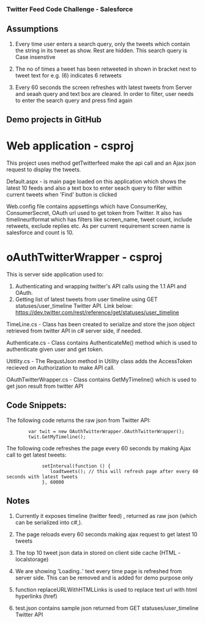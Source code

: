 ### Twitter Feed Code Challenge - Salesforce

## Assumptions 

1. Every time user enters a search query, only the tweets which contain the string in its tweet as show. Rest are hidden. This search query is Case insenstive

2. The no of times a tweet has been retweeted in shown in bracket next to tweet text for e.g. (6) indicates 6 retweets

3. Every 60 seconds the screen refreshes with latest tweets from Server and seaah query and text box are cleared. In order to filter, user needs to enter the search query and press find again

## Demo projects in GitHub

# Web application - csproj
This project uses method getTwitterfeed make the api call and an Ajax json request to display the tweets.

Default.aspx - is main page loaded on this application which shows the latest 10 feeds and also a text box to enter seach query to filter within current tweets when 'Find' button is clicked

Web.config file contains appsettings which have ConsumerKey, ConsumerSecret, OAuth url used to get token from Twitter. It also has timelineurlformat which has filters like screen_name, tweet count, include retweets, exclude replies etc. As per current requirement screen name is salesforce and count is 10. 

# oAuthTwitterWrapper - csproj
This is server side application used to:

1. Authenticating and wrapping twitter's API calls using the 1.1 API and OAuth.
2. Getting list of latest tweets from user timeline using GET statuses/user_timeline Twitter API. Link below:
            https://dev.twitter.com/rest/reference/get/statuses/user_timeline


TimeLine.cs - Class has been created to serialize and store the json object retrieved from twitter API in c# server side, if needed.

Authenticate.cs - Class contains AuthenticateMe() method which is used to authenticate given user and get token.

Utitlity.cs - The RequstJson method in Utility class adds the AccessToken recieved on Authorization to make API call.

OAuthTwitterWrapper.cs -  Class contains GetMyTimeline() which is used to get json result from twitter API


## Code Snippets:

The following code returns the raw json from Twitter API:

            var twit = new OAuthTwitterWrapper.OAuthTwitterWrapper();
            twit.GetMyTimeline();


The following code refreshes the page every 60 seconds by making Ajax call to get latest tweets:

                 setInterval(function () { 
                    loadtweets(); // this will refresh page after every 60 seconds with latest tweets
                 }, 60000 


## Notes

1. Currently it exposes timeline (twitter feed) , returned as raw json (which can be serialized into c#,).

2. The page reloads every 60 seconds making ajax request to get latest 10 tweets

3. The top 10 tweet json data in stored on client side cache (HTML - localstorage)

4. We are showing 'Loading..' text every time page is refreshed from server side. This can be removed and is added for demo purpose only

5. function replaceURLWithHTMLLinks is used to replace text url with html hyperlinks (href)

6. test.json contains sample json returned from GET statuses/user_timeline Twitter API
